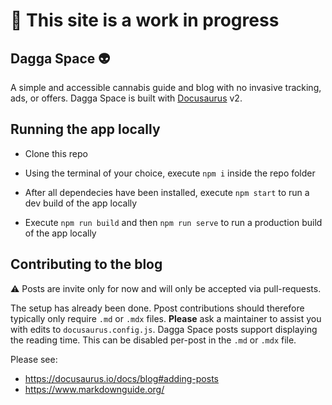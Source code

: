# 🚧 This site is a work in progress

## Dagga Space 👽

A simple and accessible cannabis guide and blog with no invasive tracking, ads, or offers. Dagga Space is built with [Docusaurus](https://docusaurus.io/) v2.

## Running the app locally

- Clone this repo

- Using the terminal of your choice, execute `npm i` inside the repo folder
- After all dependecies have been installed, execute `npm start` to run a dev build of the app locally
- Execute `npm run build` and then `npm run serve` to run a production build of the app locally

## Contributing to the blog

⚠️ Posts are invite only for now and will only be accepted via pull-requests.

The setup has already been done. Ppost contributions should therefore typically only require `.md` or `.mdx` files. **Please** ask a maintainer to assist you with edits to `docusaurus.config.js`. Dagga Space posts support displaying the reading time. This can be disabled per-post in the `.md` or `.mdx` file.

Please see:

- https://docusaurus.io/docs/blog#adding-posts
- https://www.markdownguide.org/
